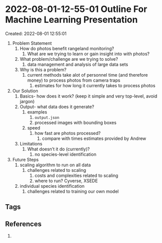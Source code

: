 # 2022-08-01-12-55-01 Outline For Machine Learning Presentation
Created: 2022-08-01 12:55:01

1. Problem Statement
	1. How do photos benefit rangeland monitoring?
		1. What are we trying to learn or gain insight into with photos?
	2. What problem/challenge are we trying to solve?
		1. data management and analysis of large data sets
	3. Why is this a problem?
		1. current methods take alot of personnel time (and therefore money) to process photos from camera traps
			1. estimates for how long it currently takes to process photos 
2. Our Solution
	1. Basics- how does it work? (keep it simple and very top-level, avoid jargon) 
	2. Output- what data does it generate?
		1. examples
			1. `output.json`
			2. processed images with bounding boxes
		2. speed
			1. how fast are photos processed?
				1. compare with times estimates provided by Andrew
	3. Limitations
		1. What doesn’t it do (currently)?
			1. no species-level identification
3. Future Steps
	1. scaling algorithm to run on all data
		1. challenges related to scaling
			1. costs and complexities related to scaling
			2. where to run? Cyverse, XSEDE
	2. individual species identification
		1. challenges related to training our own model

## Tags

## References
1. 